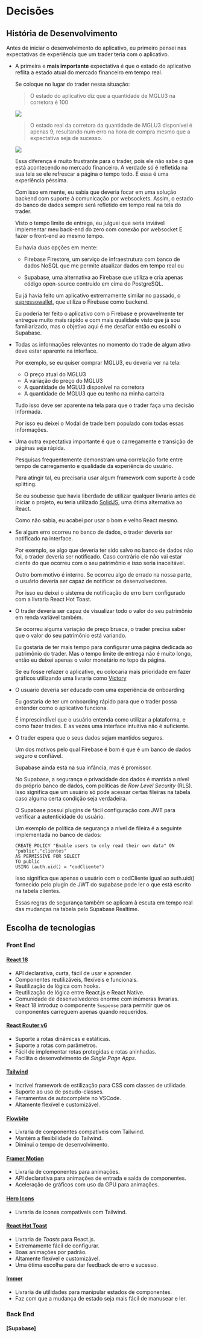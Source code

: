 # Decisões

## História de Desenvolvimento

Antes de iniciar o desenvolvimento do aplicativo, eu primeiro pensei nas expectativas de experiência que um trader teria com o aplicativo.

- A primeira e <strong>mais importante</strong> expectativa é que o estado do aplicativo reflita a estado atual do mercado financeiro em tempo real.

    Se coloque no lugar do trader nessa situação:

    > O estado do aplicativo diz que a quantidade de MGLU3 na corretora é 100
    <img src="assets/RealtimePitch1.png">

    > O estado real da corretora da quantidade de MGLU3 disponível é apenas 9, resultando num erro na hora de compra mesmo que a expectativa seja de sucesso.
    <img src="assets/RealtimePitch2.png">

    Essa diferença é muito frustrante para o trader, pois ele não sabe o que está acontecendo no mercado financeiro. A verdade só é refletida na sua tela se ele refrescar a página o tempo todo. E essa é uma experiência péssima.

    Com isso em mente, eu sabia que deveria focar em uma solução backend com suporte à comunicação por websockets. Assim, o estado do banco de dados sempre será refletido em tempo real na tela do trader.

    Visto o tempo limite de entrega, eu julguei que seria inviável implementar meu back-end do zero com conexão por websocket E fazer o front-end ao mesmo tempo.

    Eu havia duas opções em mente:

    - Firebase Firestore, um serviço de infraestrutura com banco de dados NoSQL que me permite atualizar dados em tempo real ou

    - Supabase, uma alternativa ao Firebase que utiliza e cria apenas código open-source contruído em cima do PostgreSQL.

    Eu já havia feito um aplicativo extremamente similar no passado, o <a href="https://espressowallet.com">espressowallet</a>, que utiliza o Firebase como backend.

    Eu poderia ter feito o aplicativo com o Firebase e provavelmente ter entregue muito mais rápido e com mais qualidade visto que já sou familiarizado, mas o objetivo aqui é me desafiar então eu escolhi o Supabase.

- Todas as informações relevantes no momento do trade de algum ativo deve estar aparente na interface.

    Por exemplo, se eu quiser comprar MGLU3, eu deveria ver na tela:

    - O preço atual do MGLU3
    - A variação do preço do MGLU3
    - A quantidade de MGLU3 disponível na corretora
    - A quantidade de MGLU3 que eu tenho na minha carteira

    Tudo isso deve ser aparente na tela para que o trader faça uma decisão informada.

    Por isso eu deixei o Modal de trade bem populado com todas essas informações.

- Uma outra expectativa importante é que o carregamente e transição de páginas seja rápida.

    Pesquisas frequentemente demonstram uma correlação forte entre tempo de carregamento e qualidade da experiência do usuário.

    Para atingir tal, eu precisaria usar algum framework com suporte à code splitting.

    Se eu soubesse que havia liberdade de utilizar qualquer livraria antes de iniciar o projeto, eu teria utilizado <a href="https://solidjs.com">SolidJS</a>, uma ótima alternativa ao React.

    Como não sabia, eu acabei por usar o bom e velho React mesmo.

- Se algum erro ocorreu no banco de dados, o trader deveria ser notificado na interface.

    Por exemplo, se algo que deveria ter sido salvo no banco de dados não foi, o trader deveria ser notificado. Caso contrário ele não vai estar ciente do que ocorreu com o seu patrimônio e isso seria inaceitável.

    Outro bom motivo é interno. Se ocorreu algo de errado na nossa parte, o usuário deveria ser capaz de notificar os desenvolvedores.

    Por isso eu deixei o sistema de notificação de erro bem configurado com a livraria React Hot Toast.

- O trader deveria ser capaz de visualizar todo o valor do seu patrimônio em renda variável também.

    Se ocorreu alguma variação de preço brusca, o trader precisa saber que o valor do seu patrimônio está variando.

    Eu gostaria de ter mais tempo para configurar uma página dedicada ao patrimônio do trader. Mas o tempo limite de entrega não é muito longo, então eu deixei apenas o valor monetário no topo da página.

    Se eu fosse refazer o aplicativo, eu colocaria mais prioridade em fazer gráficos utilizando uma livraria como <a href="https://formidable.com/open-source/victory/">Victory</a>


- O usuario deveria ser educado com uma experiência de onboarding

    Eu gostaria de ter um onboarding rápido para que o trader possa entender como o aplicativo funciona.

    É imprescindível que o usuário entenda como utilizar a plataforma, e como fazer trades. E as vezes uma interface intuitiva não é suficiente.

- O trader espera que o seus dados sejam mantidos seguros.

    Um dos motivos pelo qual Firebase é bom é que é um banco de dados seguro e confiável.

    Supabase ainda está na sua infância, mas é promissor.

    No Supabase, a segurança e privacidade dos dados é mantida a nível do próprio banco de dados, com políticas de <em>Row Level Security</em> (RLS). Isso significa que um usuário só pode acessar certas fileiras na tabela caso alguma certa condição seja verdadeira.

    O Supabase possui plugins de fácil configuração com JWT para verificar a autenticidade do usuário.

    Um exemplo de política de segurança a nível de fileira é a seguinte implementada no banco de dados:

    ```plpgsql
    CREATE POLICY "Enable users to only read their own data" ON "public"."clientes"
    AS PERMISSIVE FOR SELECT
    TO public
    USING (auth.uid() = "codCliente")
    ```

    Isso significa que apenas o usuário com o codCliente igual ao auth.uid() fornecido pelo plugin de JWT do supabase pode ler o que está escrito na tabela clientes.

    Essas regras de segurança também se aplicam à escuta em tempo real das mudanças na tabela pelo Supabase Realtime.

## Escolha de tecnologias

### Front End

#### [React 18](https://reactjs.org/)
- API declarativa, curta, fácil de usar e aprender.
- Componentes reutilizáveis, flexíveis e funcionais.
- Reutilização de lógica com hooks.
- Reutilização de lógica entre React.js e React Native.
- Comunidade de desenvolvedores enorme com inúmeras livrarias.
- React 18 introduz o componente `Suspense` para permitir que os componentes carreguem apenas quando requeridos.

#### [React Router v6](https://reactrouter.com/)
- Suporte a rotas dinâmicas e estáticas.
- Suporte a rotas com parâmetros.
- Fácil de implementar rotas protegidas e rotas aninhadas.
- Facilita o desenvolvimento de <em>Single Page Apps</em>.

#### [Tailwind](https://tailwindcss.com/)
- Incrível framework de estilização para CSS com classes de utilidade.
- Suporte ao uso de pseudo-classes.
- Ferramentas de autocomplete no VSCode.
- Altamente flexível e customizável.

#### [Flowbite](https://flowbite.com/)
- Livraria de componentes compatíveis com Tailwind.
- Mantém a flexibilidade do Tailwind.
- Diminui o tempo de desenvolvimento.

#### [Framer Motion](https://framer.com/motion/)
- Livraria de componentes para animações.
- API declarativa para animações de entrada e saída de componentes.
- Aceleração de gráficos com uso da GPU para animações.

#### [Hero Icons](https://heroicons.com/)
- Livraria de ícones compatíveis com Tailwind.

#### [React Hot Toast](https://react-hot-toast.com/)
- Livraria de <em>Toasts</em> para React.js.
- Extremamente fácil de configurar.
- Boas animações por padrão.
- Altamente flexível e customizável.
- Uma ótima escolha para dar feedback de erro e sucesso.

#### [Immer](https://immerjs.github.io/immer/)
- Livraria de utilidades para manipular estados de componentes.
- Faz com que a mudança de estado seja mais fácil de manusear e ler.

### Back End

#### [Supabase]